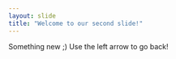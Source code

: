 ```yaml
---
layout: slide
title: "Welcome to our second slide!"
---
```

Something new ;) 
Use the left arrow to go back!
